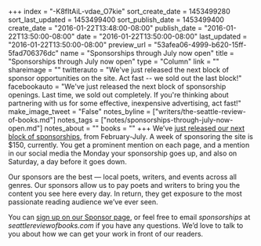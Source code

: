 +++
index = "-K8fItAiL-vdae_O7kie"
sort_create_date = 1453499280
sort_last_updated = 1453499400
sort_publish_date = 1453499400
create_date = "2016-01-22T13:48:00-08:00"
publish_date = "2016-01-22T13:50:00-08:00"
date = "2016-01-22T13:50:00-08:00"
last_updated = "2016-01-22T13:50:00-08:00"
preview_url = "53afea06-4999-b620-15ff-5fad706376dc"
name = "Sponsorships through July now open"
title = "Sponsorships through July now open"
type = "Column"
link = ""
shareimage = ""
twitterauto = "We've just released the next block of sponsor opportunities on the site. Act fast -- we sold out the last block!"
facebookauto = "We've just released the next block of sponsorship openings. Last time, we sold out completely. If you're thinking about partnering with us for some effective, inexpensive advertising, act fast!"
make_image_tweet = "False"
notes_byline = ["writers/the-seattle-review-of-books.md"]
notes_tags = ["notes/sponsorships-through-july-now-open.md"]
notes_about = ""
books = ""
+++
We’ve [just released our next block of sponsorships](http://seattlereviewofbooks.com/sponsor/book/), from February-July. A week of sponsoring the site is $150, currently. You get a prominent mention on each page, and a mention in our social media the Monday your sponsorship goes up, and also on Saturday, a day before it goes down. 

Our sponsors are the best — local poets, writers, and events across all genres. Our sponsors allow us to pay poets and writers to bring you the content you see here every day. In return, they get exposure to the most passionate reading audience we’ve ever seen.

You can [sign up on our Sponsor page](http://seattlereviewofbooks.com/sponsor/book/), or feel free to email _sponsorships_ at _seattlereviewofbooks.com_ if you have any questions. We’d love to talk to you about how we can get your work in front of our readers.